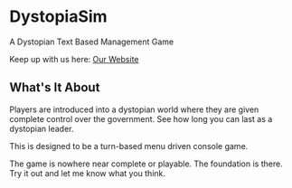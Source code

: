 # DystopiaSim
A Dystopian Text Based Management Game

Keep up with us here: [Our Website](https://wredbeard.wixsite.com/website/blog)

## What's It About
Players are introduced into a dystopian world where they are given complete control over the government. See how long you can last as a dystopian leader.

This is designed to be a turn-based menu driven console game.

The game is nowhere near complete or playable. The foundation is there. Try it out and let me know what you think.
